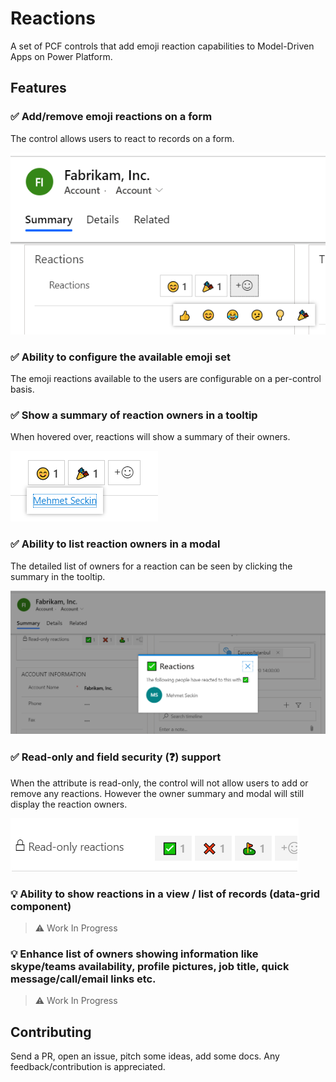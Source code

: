 # Reactions

A set of PCF controls that add emoji reaction capabilities to Model-Driven Apps on Power Platform.

## Features

### ✅ Add/remove emoji reactions on a form

The control allows users to react to records on a form.

![Reactions on form](assets/reactions-on-form.png)

### ✅ Ability to configure the available emoji set

The emoji reactions available to the users are configurable on a per-control basis.

### ✅ Show a summary of reaction owners in a tooltip

When hovered over, reactions will show a summary of their owners.

![Owner Summary](assets/owner-summary.png)

### ✅ Ability to list reaction owners in a modal

The detailed list of owners for a reaction can be seen by clicking the summary in the tooltip. 

![Owner List](assets/owners-modal.png)

### ✅ Read-only and field security (❓) support

When the attribute is read-only, the control will not allow users to add or remove any reactions. However the owner summary and modal will still display the reaction owners.

![Read-only support](assets/read-only-support.png)

### 💡 Ability to show reactions in a view / list of records (data-grid component)

> ⚠️ Work In Progress

### 💡 Enhance list of owners showing information like skype/teams availability, profile pictures, job title, quick message/call/email links etc.

> ⚠️ Work In Progress

## Contributing

Send a PR, open an issue, pitch some ideas, add some docs. Any feedback/contribution is appreciated.
